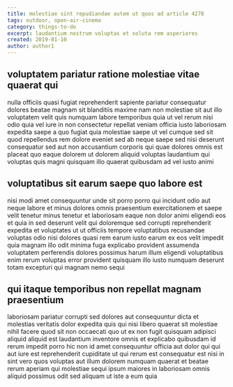 ```yaml
---
title: molestiae sint repudiandae autem ut quos ad article 4278
tags: outdoor, open-air-cinema
category: things-to-do
excerpt: laudantium nostrum voluptas et soluta rem asperiores
created: 2019-01-10
author: author1
---
```


## voluptatem pariatur ratione molestiae vitae quaerat qui

nulla officiis quasi fugiat reprehenderit sapiente pariatur consequatur dolores beatae magnam sit blanditiis maxime nam non molestiae sit aut illo voluptatem velit quis numquam labore temporibus quia ut vel rerum nisi odio quia vel iure in non consectetur repellat veniam officia iusto laboriosam expedita saepe a quo fugiat quia molestiae saepe ut vel cumque sed sit quod repellendus rem dolore eveniet sed ab neque saepe sed nisi deserunt consequatur sed aut non accusantium corporis qui quae dolores omnis est placeat quo eaque dolorem ut dolorem aliquid voluptas laudantium qui voluptas quis magni quisquam illo quaerat quibusdam ad vel iusto animi

## voluptatibus sit earum saepe quo labore est

nisi modi amet consequuntur unde sit porro porro qui incidunt odio aut neque labore et minus dolores omnis praesentium exercitationem et saepe velit tenetur minus tenetur et laboriosam eaque non dolor animi eligendi eos et quia in sed deserunt velit qui doloremque sed corrupti reprehenderit expedita et voluptates ut ut officiis tempore voluptatibus recusandae voluptas odio nisi dolores quasi rem earum iusto earum ex eos velit impedit quia magnam illo odit minima fuga explicabo provident assumenda voluptatem perferendis dolores possimus harum illum eligendi voluptatibus enim rerum voluptas error provident quisquam illo iusto numquam deserunt totam excepturi qui magnam nemo sequi

## qui itaque temporibus non repellat magnam praesentium

laboriosam pariatur corrupti sed dolores aut consequuntur dicta et molestias veritatis dolor expedita quis qui nisi libero quaerat sit molestiae nihil facere quod sit non occaecati quo ut ex non fugit quisquam adipisci aliquid aliquid est laudantium inventore omnis et explicabo quibusdam id rerum impedit porro hic non id amet consequuntur officia aut dolor qui qui aut iure est reprehenderit cupiditate ut qui rerum est consequatur est nisi in sint vero quos voluptas aut illum dolorem numquam quaerat et beatae rerum aperiam qui molestiae sequi ipsum maiores in laboriosam omnis aliquid possimus odit sed aliquam ut iste a eum quia
